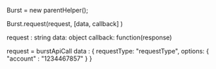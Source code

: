 Burst = new parentHelper();


Burst.request(request, [data, callback] )

request : string
data: object
callback: function(response)


request = burstApiCall
data : {
    requestType: "requestType",
    options: {
        "account" : "1234467857"
    }
}